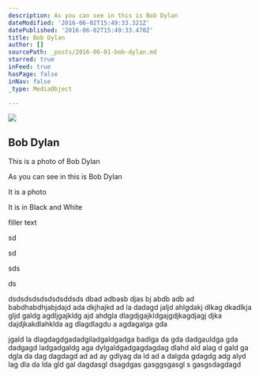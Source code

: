 ```yaml
---
description: As you can see in this is Bob Dylan
dateModified: '2016-06-02T15:49:33.321Z'
datePublished: '2016-06-02T15:49:33.470Z'
title: Bob Dylan
author: []
sourcePath: _posts/2016-06-01-bob-dylan.md
starred: true
inFeed: true
hasPage: false
inNav: false
_type: MediaObject

---
```

<article style=""><img src="https://s3-us-west-2.amazonaws.com/the-grid-img/p/8593a652c7822109a63240e9b071c626a7dbb350.jpg" /><h1>Bob Dylan</h1><p>This is a photo of Bob Dylan</p></article>

As you can see in this is Bob Dylan

It is a photo

It is in Black and White

filler text

sd

sd

sds

ds

dsdsdsdsdsdsdsddsds dbad adbasb djas bj abdb adb ad babdhabdhjabjdajd ada dkjhajkd ad la dadagd jaljd ahlgdakj dlkag dkadlkja gljd galdg agdljgajkldg ajd ahdgla dlagdjgajkldgajgdjkagdjagj djka dajdjkakdlahklda ag dlagdlagdu a agdagalga gda

jgald la dlagdagdgadadgiladgaldgadga badlga da gda dadgauldga gda dadgagd ladgadgaldg aga dylgaldgadgagdagdag dlahd ald alag d gald ga dgla da dag dagdagd ad ad ay gdlyag da ld ad a dalgda gdagdg adg alyd lag dla da lda gld gal dagdasgl dsagdgas gasggsgasgl s gasgsdagdagd